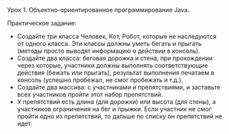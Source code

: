 
Урок 1. Объектно-ориентированное программирование Java.

Практическое задание:
* Создайте три класса Человек, Кот, Робот, которые не наследуются от одного класса. Эти
   классы должны уметь бегать и прыгать (методы просто выводят информацию о действии в
   консоль).
* Создайте два класса: беговая дорожка и стена, при прохождении через которые, участники
   должны выполнять соответствующие действия (бежать или прыгать), результат выполнения
   печатаем в консоль (успешно пробежал, не смог пробежать и т.д.).
* Создайте два массива: с участниками и препятствиями, и заставьте всех участников пройти
   этот набор препятствий.
* У препятствий есть длина (для дорожки) или высота (для стены), а участников ограничения
на бег и прыжки. Если участник не смог пройти одно из препятствий, то дальше по списку он
препятствий не идет.
